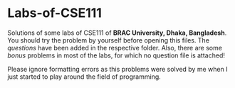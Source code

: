 # Labs-of-CSE111
Solutions of some labs of CSE111 of **BRAC University, Dhaka, Bangladesh**. You should try the problem by yourself before opening this files. The _questions_ have been added in the respective folder. Also, there are some *bonus* problems in most of the labs, for which no question file is attached!

Please ignore formatting errors as this problems were solved by me when I just started to play around the field of programming.
